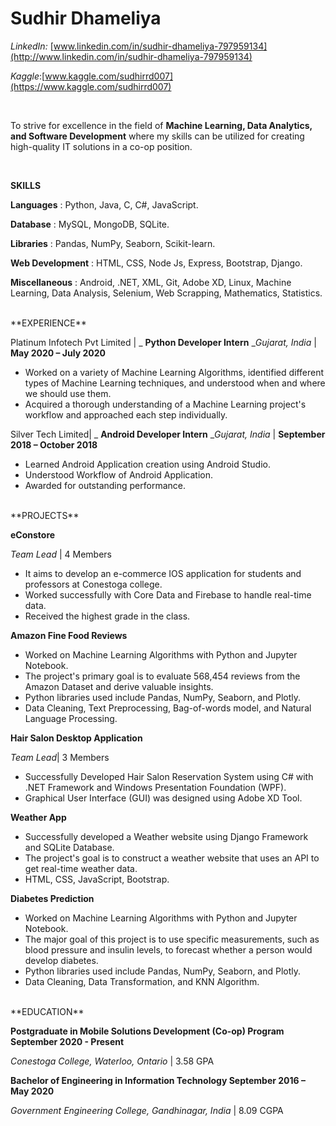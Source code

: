 # **Sudhir Dhameliya**

*LinkedIn:* [www.linkedin.com/in/sudhir-dhameliya-797959134](http://www.linkedin.com/in/sudhir-dhameliya-797959134)

*Kaggle*:[www.kaggle.com/sudhirrd007](https://www.kaggle.com/sudhirrd007)

<br>

To strive for excellence in the field of **Machine Learning, Data Analytics, and Software Development** where my skills can be utilized for creating high-quality IT solutions in a co-op position.

<br>

**SKILLS**

**Languages** : Python, Java, C, C#, JavaScript.

**Database** : MySQL, MongoDB, SQLite.

**Libraries** : Pandas, NumPy, Seaborn, Scikit-learn.

**Web Development** : HTML, CSS, Node Js, Express, Bootstrap, Django.

**Miscellaneous** : Android, .NET, XML, Git, Adobe XD, Linux, Machine Learning, Data Analysis, Selenium, Web Scrapping, Mathematics, Statistics.


<br>
**EXPERIENCE**

Platinum Infotech Pvt Limited | _ **Python Developer Intern** __Gujarat, India_ | **May 2020 – July 2020**

- Worked on a variety of Machine Learning Algorithms, identified different types of Machine Learning techniques, and understood when and where we should use them.
- Acquired a thorough understanding of a Machine Learning project&#39;s workflow and approached each step individually.

Silver Tech Limited| _ **Android Developer Intern** __Gujarat, India_ | **September 2018 – October 2018**

- Learned Android Application creation using Android Studio.
- Understood Workflow of Android Application.
- Awarded for outstanding performance.


<br>
**PROJECTS**

**eConstore**

_Team Lead_ | 4 Members

- It aims to develop an e-commerce IOS application for students and professors at Conestoga college.
- Worked successfully with Core Data and Firebase to handle real-time data.
- Received the highest grade in the class.

**Amazon Fine Food Reviews**

- Worked on Machine Learning Algorithms with Python and Jupyter Notebook.
- The project&#39;s primary goal is to evaluate 568,454 reviews from the Amazon Dataset and derive valuable insights.
- Python libraries used include Pandas, NumPy, Seaborn, and Plotly.
- Data Cleaning, Text Preprocessing, Bag-of-words model, and Natural Language Processing.

**Hair Salon Desktop Application**

_Team Lead_| 3 Members

- Successfully Developed Hair Salon Reservation System using C# with .NET Framework and Windows Presentation Foundation (WPF).
- Graphical User Interface (GUI) was designed using Adobe XD Tool.

**Weather App**

- Successfully developed a Weather website using Django Framework and SQLite Database.
- The project&#39;s goal is to construct a weather website that uses an API to get real-time weather data.
- HTML, CSS, JavaScript, Bootstrap.

**Diabetes Prediction**

- Worked on Machine Learning Algorithms with Python and Jupyter Notebook.
- The major goal of this project is to use specific measurements, such as blood pressure and insulin levels, to forecast whether a person would develop diabetes.
- Python libraries used include Pandas, NumPy, Seaborn, and Plotly.
- Data Cleaning, Data Transformation, and KNN Algorithm.


<br>
**EDUCATION**

**Postgraduate in Mobile Solutions Development (Co-op) Program September 2020 - Present**

_Conestoga College, Waterloo, Ontario_ | 3.58 GPA

**Bachelor of Engineering in Information Technology September 2016 – May 2020**

_Government Engineering College, Gandhinagar, India_ | 8.09 CGPA
